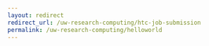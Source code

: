 ```yaml
---
layout: redirect
redirect_url: /uw-research-computing/htc-job-submission
permalink: /uw-research-computing/helloworld
---
```

